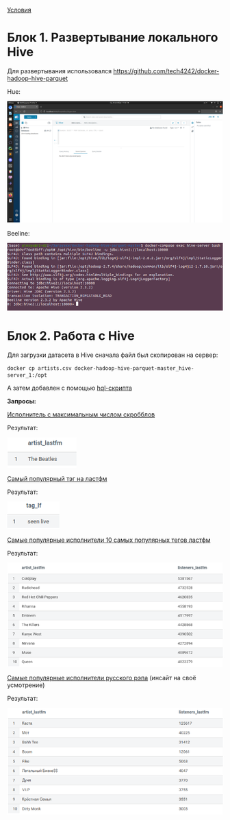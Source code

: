 [Условия](hw02.pdf)

# Блок 1. Развертывание локального Hive

Для развертывания использовался https://github.com/tech4242/docker-hadoop-hive-parquet

Hue:

![.](hue.png)

Beeline:

![.](beeline.png)

# Блок 2. Работа с Hive

Для загрузки датасета в Hive сначала файл был скопирован на сервер:
```
docker cp artists.csv docker-hadoop-hive-parquet-master_hive-server_1:/opt
```

А затем добавлен с помощью [hql-скрипта](create_table.hql)

**Запросы:**

[Исполнитель с максимальным числом скробблов](query1.hql)

Результат:

![.](query1_result.png)

[Самый популярный тэг на ластфм](query2.hql)

Результат:

![.](query2_result.png)

[Самые популярные исполнители 10 самых популярных тегов ластфм](query3.hql)

Результат:

![.](query3_result.png)

[Самые популярные исполнители русского рэпа](query4.hql) (инсайт на своё усмотрение)

Результат:

![.](query4_result.png)
